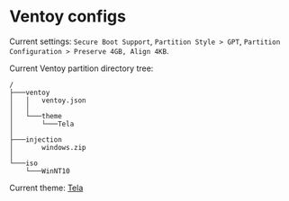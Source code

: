 # Ventoy configs

Current settings: `Secure Boot Support`, `Partition Style > GPT`, `Partition Configuration > Preserve 4GB, Align 4KB`.

Current Ventoy partition directory tree:

```text
/
├───ventoy
│   │   ventoy.json
│   │
│   └───theme
│       └───Tela
│
├───injection
│       windows.zip
│
└───iso
    └───WinNT10
```

Current theme: [Tela](https://www.gnome-look.org/p/1307852/)
